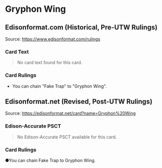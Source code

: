 # Gryphon Wing

## Edisonformat.com (Historical, Pre-UTW Rulings)

Source: https://www.edisonformat.com/rulings

### Card Text

> No card text found for this card.

### Card Rulings

*   You can chain "Fake Trap" to "Gryphon Wing".

## Edisonformat.net (Revised, Post-UTW Rulings)

Source: https://edisonformat.net/card?name=Gryphon%20Wing

### Edison-Accurate PSCT

> No Edison-Accurate PSCT available for this card.

### Card Rulings

●You can chain Fake Trap to Gryphon Wing.
            